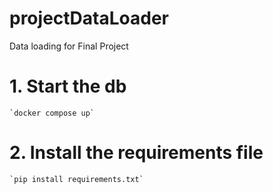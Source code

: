 # projectDataLoader
Data loading for Final Project

# 1. Start the db
    `docker compose up`
    
# 2. Install the requirements file
    `pip install requirements.txt`